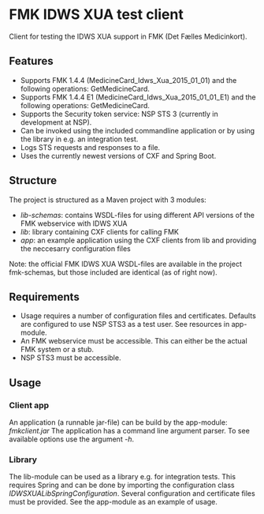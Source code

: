 # FMK IDWS XUA test client

Client for testing the IDWS XUA support in FMK (Det Fælles Medicinkort).

## Features

* Supports FMK 1.4.4 (MedicineCard_Idws_Xua_2015_01_01) and the following operations: GetMedicineCard.
* Supports FMK 1.4.4 E1 (MedicineCard_Idws_Xua_2015_01_01_E1) and the following operations: GetMedicineCard.
* Supports the Security token service: NSP STS 3 (currently in development at NSP).
* Can be invoked using the included commandline application or by using the library in e.g. an integration test.
* Logs STS requests and responses to a file.
* Uses the currently newest versions of CXF and Spring Boot.

## Structure

The project is structured as a Maven project with 3 modules:
* *lib-schemas*: contains WSDL-files for using different API versions of the FMK webservice with IDWS XUA
* *lib*: library containing CXF clients for calling FMK
* *app*: an example application using the CXF clients from lib and providing the neccesarry configuration files

Note: the official FMK IDWS XUA WSDL-files are available in the project fmk-schemas, but those included are identical (as of right now).

## Requirements

* Usage requires a number of configuration files and certificates. Defaults are configured to use NSP STS3 as a test user. See resources in app-module.
* An FMK webservice must be accessible. This can either be the actual FMK system or a stub.
* NSP STS3 must be accessible.

## Usage

### Client app

An application (a runnable jar-file) can be build by the app-module: *fmkclient.jar*
The application has a command line argument parser. To see available options use the argument *-h*.

### Library

The lib-module can be used as a library e.g. for integration tests. This requires Spring and can be done by importing the configuration class *IDWSXUALibSpringConfiguration*.
Several configuration and certificate files must be provided. See the app-module as an example of usage.
